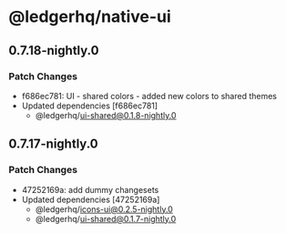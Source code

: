 # @ledgerhq/native-ui

## 0.7.18-nightly.0

### Patch Changes

- f686ec781: UI - shared colors - added new colors to shared themes
- Updated dependencies [f686ec781]
  - @ledgerhq/ui-shared@0.1.8-nightly.0

## 0.7.17-nightly.0

### Patch Changes

- 47252169a: add dummy changesets
- Updated dependencies [47252169a]
  - @ledgerhq/icons-ui@0.2.5-nightly.0
  - @ledgerhq/ui-shared@0.1.7-nightly.0
